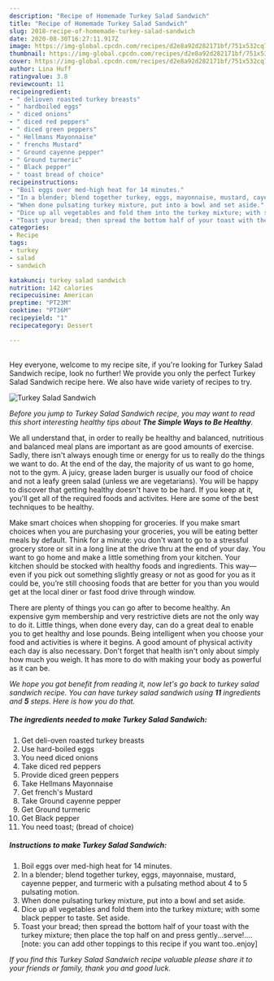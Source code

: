 ```yaml
---
description: "Recipe of Homemade Turkey Salad Sandwich"
title: "Recipe of Homemade Turkey Salad Sandwich"
slug: 2018-recipe-of-homemade-turkey-salad-sandwich
date: 2020-08-30T16:27:11.917Z
image: https://img-global.cpcdn.com/recipes/d2e8a92d282171bf/751x532cq70/turkey-salad-sandwich-recipe-main-photo.jpg
thumbnail: https://img-global.cpcdn.com/recipes/d2e8a92d282171bf/751x532cq70/turkey-salad-sandwich-recipe-main-photo.jpg
cover: https://img-global.cpcdn.com/recipes/d2e8a92d282171bf/751x532cq70/turkey-salad-sandwich-recipe-main-photo.jpg
author: Lina Huff
ratingvalue: 3.8
reviewcount: 11
recipeingredient:
- " delioven roasted turkey breasts"
- " hardboiled eggs"
- " diced onions"
- " diced red peppers"
- " diced green peppers"
- " Hellmans Mayonnaise"
- " frenchs Mustard"
- " Ground cayenne pepper"
- " Ground turmeric"
- " Black pepper"
- " toast bread of choice"
recipeinstructions:
- "Boil eggs over med-high heat for 14 minutes."
- "In a blender; blend together turkey, eggs, mayonnaise, mustard, cayenne pepper, and turmeric with a pulsating method about 4 to 5 pulsating motion."
- "When done pulsating turkey mixture, put into a bowl and set aside."
- "Dice up all vegetables and fold them into the turkey mixture; with some black pepper to taste. Set aside."
- "Toast your bread; then spread the bottom half of your toast with the turkey mixture; then place the top half on and press gently...serve!....[note: you can add other toppings to this recipe if you want too..enjoy]"
categories:
- Recipe
tags:
- turkey
- salad
- sandwich

katakunci: turkey salad sandwich 
nutrition: 142 calories
recipecuisine: American
preptime: "PT23M"
cooktime: "PT36M"
recipeyield: "1"
recipecategory: Dessert

---
```

<br>
Hey everyone, welcome to my recipe site, if you're looking for Turkey Salad Sandwich recipe, look no further! We provide you only the perfect Turkey Salad Sandwich recipe here. We also have wide variety of recipes to try.
<br>


![Turkey Salad Sandwich](https://img-global.cpcdn.com/recipes/d2e8a92d282171bf/751x532cq70/turkey-salad-sandwich-recipe-main-photo.jpg)

<i>Before you jump to Turkey Salad Sandwich recipe, you may want to read this short interesting healthy tips about <strong>The Simple Ways to Be Healthy</strong>.</i>

We all understand that, in order to really be healthy and balanced, nutritious and balanced meal plans are important as are good amounts of exercise. Sadly, there isn't always enough time or energy for us to really do the things we want to do. At the end of the day, the majority of us want to go home, not to the gym. A juicy, grease laden burger is usually our food of choice and not a leafy green salad (unless we are vegetarians). You will be happy to discover that getting healthy doesn't have to be hard. If you keep at it, you'll get all of the required foods and activites. Here are some of the best techniques to be healthy.

Make smart choices when shopping for groceries. If you make smart choices when you are purchasing your groceries, you will be eating better meals by default. Think for a minute: you don't want to go to a stressful grocery store or sit in a long line at the drive thru at the end of your day. You want to go home and make a little something from your kitchen. Your kitchen should be stocked with healthy foods and ingredients. This way—even if you pick out something slightly greasy or not as good for you as it could be, you’re still choosing foods that are better for you than you would get at the local diner or fast food drive through window.

There are plenty of things you can go after to become healthy. An expensive gym membership and very restrictive diets are not the only way to do it. Little things, when done every day, can do a great deal to enable you to get healthy and lose pounds. Being intelligent when you choose your food and activities is where it begins. A good amount of physical activity each day is also necessary. Don't forget that health isn't only about simply how much you weigh. It has more to do with making your body as powerful as it can be. 


<i>We hope you got benefit from reading it, now let's go back to turkey salad sandwich recipe. You can have turkey salad sandwich using <strong>11</strong> ingredients and <strong>5</strong> steps. Here is how you do that.
</i>

##### The ingredients needed to make Turkey Salad Sandwich:

1. Get  deli-oven roasted turkey breasts
1. Use  hard-boiled eggs
1. You need  diced onions
1. Take  diced red peppers
1. Provide  diced green peppers
1. Take  Hellmans Mayonnaise
1. Get  french&#39;s Mustard
1. Take  Ground cayenne pepper
1. Get  Ground turmeric
1. Get  Black pepper
1. You need  toast; (bread of choice)


##### Instructions to make Turkey Salad Sandwich:

1. Boil eggs over med-high heat for 14 minutes.
1. In a blender; blend together turkey, eggs, mayonnaise, mustard, cayenne pepper, and turmeric with a pulsating method about 4 to 5 pulsating motion.
1. When done pulsating turkey mixture, put into a bowl and set aside.
1. Dice up all vegetables and fold them into the turkey mixture; with some black pepper to taste. Set aside.
1. Toast your bread; then spread the bottom half of your toast with the turkey mixture; then place the top half on and press gently...serve!....[note: you can add other toppings to this recipe if you want too..enjoy]


<i>If you find this Turkey Salad Sandwich recipe valuable please share it to your friends or family, thank you and good luck.</i>
